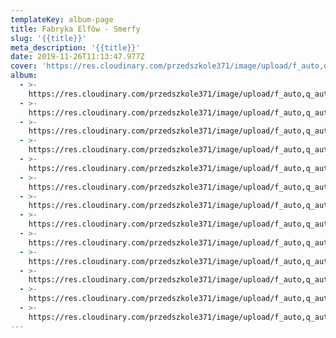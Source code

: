 ```yaml
---
templateKey: album-page
title: Fabryka Elfów - Smerfy
slug: '{{title}}'
meta_description: '{{title}}'
date: 2019-11-26T11:13:47.977Z
cover: 'https://res.cloudinary.com/przedszkole371/image/upload/f_auto,q_auto/c_fill,w_1200/v1574881063/Albumy%20zdj%C4%99%C4%87/2019/Fabryka%20elf%C3%B3w%20-%20Smerfy/f4dpo27xi9aeghxuib8g.jpg'
album:
  - >-
    https://res.cloudinary.com/przedszkole371/image/upload/f_auto,q_auto/c_fill,w_1200/v1574881075/Albumy%20zdj%C4%99%C4%87/2019/Fabryka%20elf%C3%B3w%20-%20Smerfy/oowcxrbmo8xxl5vgzif5.jpg
  - >-
    https://res.cloudinary.com/przedszkole371/image/upload/f_auto,q_auto/c_fill,w_1200/v1574881067/Albumy%20zdj%C4%99%C4%87/2019/Fabryka%20elf%C3%B3w%20-%20Smerfy/l2wfsjkawl8lr6omuto5.jpg
  - >-
    https://res.cloudinary.com/przedszkole371/image/upload/f_auto,q_auto/c_fill,w_1200/v1574881066/Albumy%20zdj%C4%99%C4%87/2019/Fabryka%20elf%C3%B3w%20-%20Smerfy/fkjkchkdclpvw52gotwc.jpg
  - >-
    https://res.cloudinary.com/przedszkole371/image/upload/f_auto,q_auto/c_fill,w_1200/v1574881065/Albumy%20zdj%C4%99%C4%87/2019/Fabryka%20elf%C3%B3w%20-%20Smerfy/jby4n2bptowf30lmp6ih.jpg
  - >-
    https://res.cloudinary.com/przedszkole371/image/upload/f_auto,q_auto/c_fill,w_1200/v1574881064/Albumy%20zdj%C4%99%C4%87/2019/Fabryka%20elf%C3%B3w%20-%20Smerfy/ouztxzeplsds4mo6grnb.jpg
  - >-
    https://res.cloudinary.com/przedszkole371/image/upload/f_auto,q_auto/c_fill,w_1200/v1574881064/Albumy%20zdj%C4%99%C4%87/2019/Fabryka%20elf%C3%B3w%20-%20Smerfy/hxpldsgzubijnjxjxx4t.jpg
  - >-
    https://res.cloudinary.com/przedszkole371/image/upload/f_auto,q_auto/c_fill,w_1200/v1574881063/Albumy%20zdj%C4%99%C4%87/2019/Fabryka%20elf%C3%B3w%20-%20Smerfy/vrvymfa1hvlqpyysy5rs.jpg
  - >-
    https://res.cloudinary.com/przedszkole371/image/upload/f_auto,q_auto/c_fill,w_1200/v1574881063/Albumy%20zdj%C4%99%C4%87/2019/Fabryka%20elf%C3%B3w%20-%20Smerfy/f4dpo27xi9aeghxuib8g.jpg
  - >-
    https://res.cloudinary.com/przedszkole371/image/upload/f_auto,q_auto/c_fill,w_1200/v1574881062/Albumy%20zdj%C4%99%C4%87/2019/Fabryka%20elf%C3%B3w%20-%20Smerfy/syscobujzlsnizmvmuvy.jpg
  - >-
    https://res.cloudinary.com/przedszkole371/image/upload/f_auto,q_auto/c_fill,w_1200/v1574881062/Albumy%20zdj%C4%99%C4%87/2019/Fabryka%20elf%C3%B3w%20-%20Smerfy/zpdekrzernwrb3c2medg.jpg
  - >-
    https://res.cloudinary.com/przedszkole371/image/upload/f_auto,q_auto/c_fill,w_1200/v1574881062/Albumy%20zdj%C4%99%C4%87/2019/Fabryka%20elf%C3%B3w%20-%20Smerfy/rub8htaaavxv4ba7fxdm.jpg
  - >-
    https://res.cloudinary.com/przedszkole371/image/upload/f_auto,q_auto/c_fill,w_1200/v1574881062/Albumy%20zdj%C4%99%C4%87/2019/Fabryka%20elf%C3%B3w%20-%20Smerfy/edjm5vlbcr2judnpvgtj.jpg
  - >-
    https://res.cloudinary.com/przedszkole371/image/upload/f_auto,q_auto/c_fill,w_1200/v1574881061/Albumy%20zdj%C4%99%C4%87/2019/Fabryka%20elf%C3%B3w%20-%20Smerfy/hnn1ftuykn09lsasyygh.jpg
---
```



